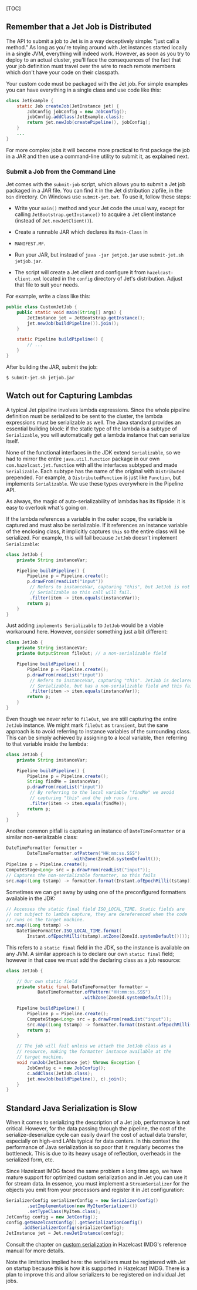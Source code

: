 [TOC]

## Remember that a Jet Job is Distributed

The API to submit a job to Jet is in a way deceptively simple: "just
call a method." As long as you're toying around with Jet instances
started locally in a single JVM, everything will indeed work. However,
as soon as you try to deploy to an actual cluster, you'll face the
consequences of the fact that your job definition must travel over the
wire to reach remote members which don't have your code on their
classpath.

Your custom code must be packaged with the Jet job. For simple examples
you can have everything in a single class and use code like this:

```java
class JetExample {
    static Job createJob(JetInstance jet) {
        JobConfig jobConfig = new JobConfig();
        jobConfig.addClass(JetExample.class);
        return jet.newJob(createPipeline(), jobConfig);
    }
    ...
}
```

For more complex jobs it will become more practical to first package the
job in a JAR and then use a command-line utility to submit it, as
explained next.

### Submit a Job from the Command Line

Jet comes with the `submit-job` script, which allows you to submit a Jet
job packaged in a JAR file. You can find it in the Jet distribution
zipfile, in the `bin` directory. On Windows use `submit-jet.bat`. To use
it, follow these steps:

* Write your `main()` method and your Jet code the usual way, except
for calling `JetBootstrap.getInstance()` to acquire a Jet client
instance (instead of `Jet.newJetClient()`).

* Create a runnable JAR which declares its `Main-Class` in
* `MANIFEST.MF`.

* Run your JAR, but instead of `java -jar jetjob.jar` use `submit-jet.sh
jetjob.jar`.

* The script will create a Jet client and configure it from
`hazelcast-client.xml` located in the `config` directory of Jet's
distribution. Adjust that file to suit your needs.

For example, write a class like this:

```java
public class CustomJetJob {
    public static void main(String[] args) {
        JetInstance jet = JetBootstrap.getInstance();
        jet.newJob(buildPipeline()).join();
    }

    static Pipeline buildPipeline() {
        // ...
    }
}
```

After building the JAR, submit the job:

```
$ submit-jet.sh jetjob.jar
```

## Watch out for Capturing Lambdas

A typical Jet pipeline involves lambda expressions. Since the whole
pipeline definition must be serialized to be sent to the cluster, the
lambda expressions must be serializable as well. The Java standard
provides an essential building block: if the static type of the lambda
is a subtype of `Serializable`, you will automatically get a lambda
instance that can serialize itself.

None of the functional interfaces in the JDK extend `Serializable`, so
we had to mirror the entire `java.util.function` package in our own
`com.hazelcast.jet.function` with all the interfaces subtyped and made
`Serializable`. Each subtype has the name of the original with
`Distributed` prepended. For example, a `DistributedFunction` is just
like `Function`, but implements `Serializable`. We use these types
everywhere in the Pipeline API.

As always, the magic of auto-serializability of lambdas has its
flipside: it is easy to overlook what's going on.

If the lambda references a variable in the outer scope, the variable is
captured and must also be serializable. If it references an instance
variable of the enclosing class, it implicitly captures `this` so the
entire class will be serialized. For example, this will fail because
`JetJob` doesn't implement `Serializable`:

```java
class JetJob {
    private String instanceVar;

    Pipeline buildPipeline() {
        Pipeline p = Pipeline.create();
        p.drawFrom(readList("input"))
         // Refers to instanceVar, capturing "this", but JetJob is not
         // Serializable so this call will fail.
         .filter(item -> item.equals(instanceVar));
        return p;
    }
}
```

Just adding `implements Serializable` to `JetJob` would be a viable
workaround here. However, consider something just a bit different:

```java
class JetJob {
    private String instanceVar;
    private OutputStream fileOut; // a non-serializable field

    Pipeline buildPipeline() {
        Pipeline p = Pipeline.create();
        p.drawFrom(readList("input"))
         // Refers to instanceVar, capturing "this". JetJob is declared
         // Serializable, but has a non-serializable field and this fails.
         .filter(item -> item.equals(instanceVar));
        return p;
    }
}
```

Even though we never refer to `fileOut`, we are still capturing the
entire `JetJob` instance. We might mark `fileOut` as `transient`, but
the sane approach is to avoid referring to instance variables of the
surrounding class. This can be simply achieved by assigning to a local
variable, then referring to that variable inside the lambda:

```java
class JetJob {
    private String instanceVar;

    Pipeline buildPipeline() {
        Pipeline p = Pipeline.create();
        String findMe = instanceVar;
        p.drawFrom(readList("input"))
         // By referring to the local variable "findMe" we avoid
         // capturing "this" and the job runs fine.
         .filter(item -> item.equals(findMe));
        return p;
    }
}
```

Another common pitfall is capturing an instance of `DateTimeFormatter`
or a similar non-serializable class:

```java
DateTimeFormatter formatter =
        DateTimeFormatter.ofPattern("HH:mm:ss.SSS")
                         .withZone(ZoneId.systemDefault());
Pipeline p = Pipeline.create();
ComputeStage<Long> src = p.drawFrom(readList("input"));
// Captures the non-serializable formatter, so this fails
src.map((Long tstamp) -> formatter.format(Instant.ofEpochMilli(tstamp)));
```

Sometimes we can get away by using one of the preconfigured formatters
available in the JDK:

```java
// Accesses the static final field ISO_LOCAL_TIME. Static fields are
// not subject to lambda capture, they are dereferenced when the code
// runs on the target machine.
src.map((Long tstamp) ->
    DateTimeFormatter.ISO_LOCAL_TIME.format(
        Instant.ofEpochMilli(tstamp).atZone(ZoneId.systemDefault())));
```

This refers to a `static final` field in the JDK, so the instance is
available on any JVM. A similar approach is to declare our own `static
final` field; however in that case we must add the declaring class as a
job resource:

```java
class JetJob {

    // Our own static field
    private static final DateTimeFormatter formatter =
            DateTimeFormatter.ofPattern("HH:mm:ss.SSS")
                             .withZone(ZoneId.systemDefault());

    Pipeline buildPipeline() {
        Pipeline p = Pipeline.create();
        ComputeStage<Long> src = p.drawFrom(readList("input"));
        src.map((Long tstamp) -> formatter.format(Instant.ofEpochMilli(tstamp)));
        return p;
    }

    // The job will fail unless we attach the JetJob class as a
    // resource, making the formatter instance available at the
    // target machine.
    void runJob(JetInstance jet) throws Exception {
        JobConfig c = new JobConfig();
        c.addClass(JetJob.class);
        jet.newJob(buildPipeline(), c).join();
    }
}
```

## Standard Java Serialization is Slow

When it comes to serializing the description of a Jet job, performance
is not critical. However, for the data passing through the pipeline,
the cost of the serialize-deserialize cycle can easily dwarf the cost of
actual data transfer, especially on high-end LANs typical for data
centers. In this context the performance of Java serialization is so
poor that it regularly becomes the bottleneck. This is due to its heavy
usage of reflection, overheads in the serialized form, etc.

Since Hazelcast IMDG faced the same problem a long time ago, we have
mature support for optimized custom serialization and in Jet you can
use it for stream data. In essence, you must implement a
`StreamSerializer` for the objects you emit from your processors and
register it in Jet configuration:

```java
SerializerConfig serializerConfig = new SerializerConfig()
        .setImplementation(new MyItemSerializer())
        .setTypeClass(MyItem.class);
JetConfig config = new JetConfig();
config.getHazelcastConfig().getSerializationConfig()
      .addSerializerConfig(serializerConfig);
JetInstance jet = Jet.newJetInstance(config);
```

Consult the chapter on
[custom serialization](http://docs.hazelcast.org/docs/3.8.1/manual/html-single/index.html#custom-serialization)
in Hazelcast IMDG's reference manual for more details.

Note the limitation implied here: the serializers must be registered
with Jet on startup because this is how it is supported in Hazelcast
IMDG. There is a plan to improve this and allow serializers to be
registered on individual Jet jobs.
